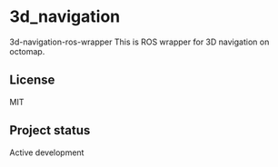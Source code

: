 # 3d_navigation
3d-navigation-ros-wrapper
This is ROS wrapper for 3D navigation on octomap.


## License
MIT

## Project status
Active development
